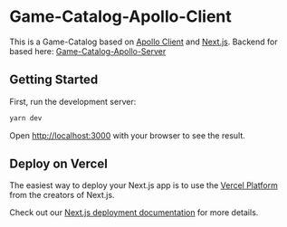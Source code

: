 # Game-Catalog-Apollo-Client

This is a Game-Catalog based on [Apollo Client](https://www.apollographql.com/docs/react/) and [Next.js](https://nextjs.org/).
Backend for based here: [Game-Catalog-Apollo-Server](https://github.com/Serge0n/Game-Catalog-Apollo-Server)
## Getting Started

First, run the development server:

```sh
yarn dev
```

Open [http://localhost:3000](http://localhost:3000) with your browser to see the result.
## Deploy on Vercel

The easiest way to deploy your Next.js app is to use the [Vercel Platform](https://vercel.com/new?utm_medium=default-template&filter=next.js&utm_source=create-next-app&utm_campaign=create-next-app-readme) from the creators of Next.js.

Check out our [Next.js deployment documentation](https://nextjs.org/docs/deployment) for more details.

